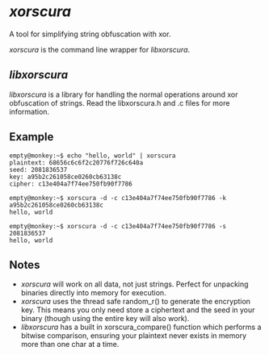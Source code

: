 # _xorscura_

A tool for simplifying string obfuscation with xor.

_xorscura_ is the command line wrapper for _libxorscura_.

## _libxorscura_

_libxorscura_ is a library for handling the normal operations around xor obfuscation of strings. Read the libxorscura.h and .c files for more information.

## Example

	empty@monkey:~$ echo "hello, world" | xorscura 
	plaintext: 68656c6c6f2c20776f726c640a
	seed: 2081836537
	key: a95b2c261058ce0260cb63138c
	cipher: c13e404a7f74ee750fb90f7786

	empty@monkey:~$ xorscura -d -c c13e404a7f74ee750fb90f7786 -k a95b2c261058ce0260cb63138c
	hello, world

	empty@monkey:~$ xorscura -d -c c13e404a7f74ee750fb90f7786 -s 2081836537
	hello, world

## Notes

* _xorscura_ will work on all data, not just strings. Perfect for unpacking binaries directly into memory for execution.
* _xorscura_ uses the thread safe random_r() to generate the encryption key. This means you only need store a ciphertext and the seed in your binary (though using the entire key will also work).
* _libxorscura_ has a built in xorscura_compare() function which performs a bitwise comparison, ensuring your plaintext never exists in memory more than one char at a time.
